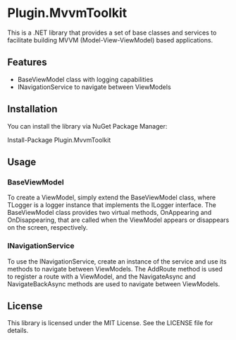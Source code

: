 # Plugin.MvvmToolkit

This is a .NET library that provides a set of base classes and services to facilitate building MVVM (Model-View-ViewModel) based applications.

## Features

- BaseViewModel class with logging capabilities
- INavigationService to navigate between ViewModels

## Installation

You can install the library via NuGet Package Manager:

Install-Package Plugin.MvvmToolkit

## Usage

### BaseViewModel

To create a ViewModel, simply extend the BaseViewModel<TLogger> class, where TLogger is a logger instance that implements the ILogger interface.
The BaseViewModel class provides two virtual methods, OnAppearing and OnDisappearing, that are called when the ViewModel appears or disappears on the screen, respectively.

### INavigationService

To use the INavigationService, create an instance of the service and use its methods to navigate between ViewModels.
The AddRoute method is used to register a route with a ViewModel, and the NavigateAsync and NavigateBackAsync methods are used to navigate between ViewModels.

## License

This library is licensed under the MIT License. See the LICENSE file for details.
